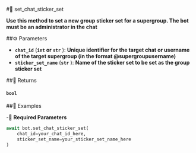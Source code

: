 #🔧 set_chat_sticker_set

**Use this method to set a new group sticker set for a supergroup. The bot must be an administrator in the chat**

##⚙️ Parameters

- **`chat_id`** (**`int` or `str`** ): **Unique identifier for the target chat or username of the target supergroup (in the format @supergroupusername)**
- **`sticker_set_name`** (**`str`** ): **Name of the sticker set to be set as the group sticker set**

##📲 Returns

#### `bool`

##📀 Examples

-🪫 **Required Parameters**

```python
await bot.set_chat_sticker_set(
    chat_id=your_chat_id_here,
    sticker_set_name=your_sticker_set_name_here
)
```
